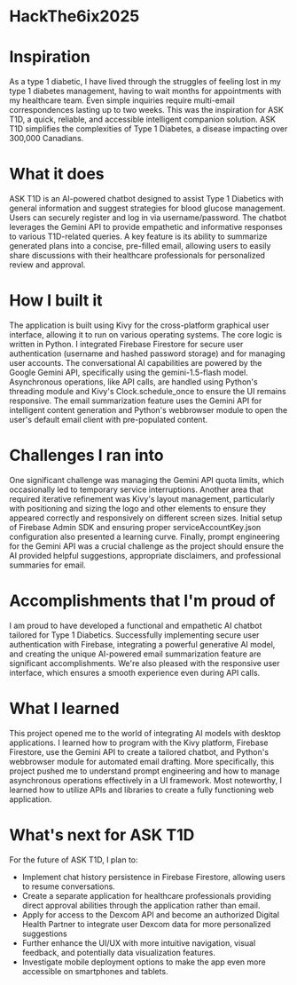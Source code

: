 # HackThe6ix2025
# Inspiration
As a type 1 diabetic, I have lived through the struggles of feeling lost in my type 1 diabetes management, having to wait months for appointments with my healthcare team. Even simple inquiries require multi-email correspondences lasting up to two weeks. This was the inspiration for ASK T1D, a quick, reliable, and accessible intelligent companion solution. ASK T1D simplifies the complexities of Type 1 Diabetes, a disease impacting over 300,000 Canadians.

# What it does
ASK T1D is an AI-powered chatbot designed to assist Type 1 Diabetics with general information and suggest strategies for blood glucose management. Users can securely register and log in via username/password. The chatbot leverages the Gemini API to provide empathetic and informative responses to various T1D-related queries. A key feature is its ability to summarize generated plans into a concise, pre-filled email, allowing users to easily share discussions with their healthcare professionals for personalized review and approval.

# How I built it
The application is built using Kivy for the cross-platform graphical user interface, allowing it to run on various operating systems. The core logic is written in Python. I integrated Firebase Firestore for secure user authentication (username and hashed password storage) and for managing user accounts. The conversational AI capabilities are powered by the Google Gemini API, specifically using the gemini-1.5-flash model. Asynchronous operations, like API calls, are handled using Python's threading module and Kivy's Clock.schedule_once to ensure the UI remains responsive. The email summarization feature uses the Gemini API for intelligent content generation and Python's webbrowser module to open the user's default email client with pre-populated content.

# Challenges I ran into
One significant challenge was managing the Gemini API quota limits, which occasionally led to temporary service interruptions. Another area that required iterative refinement was Kivy's layout management, particularly with positioning and sizing the logo and other elements to ensure they appeared correctly and responsively on different screen sizes. Initial setup of Firebase Admin SDK and ensuring proper serviceAccountKey.json configuration also presented a learning curve. Finally, prompt engineering for the Gemini API was a crucial challenge as the project should ensure the AI provided helpful suggestions, appropriate disclaimers, and professional summaries for email.

# Accomplishments that I'm proud of
I am proud to have developed a functional and empathetic AI chatbot tailored for Type 1 Diabetics. Successfully implementing secure user authentication with Firebase, integrating a powerful generative AI model, and creating the unique AI-powered email summarization feature are significant accomplishments. We're also pleased with the responsive user interface, which ensures a smooth experience even during API calls.

# What I learned
This project opened me to the world of integrating AI models with desktop applications. I learned how to program with the Kivy platform, Firebase Firestore, use the Gemini API to create a tailored chatbot, and Python's webbrowser module for automated email drafting. More specifically, this project pushed me to understand prompt engineering and how to manage asynchronous operations effectively in a UI framework. Most noteworthy, I learned how to utilize APIs and libraries to create a fully functioning web application.

# What's next for ASK T1D
For the future of ASK T1D, I plan to:
- Implement chat history persistence in Firebase Firestore, allowing users to resume conversations.
- Create a separate application for healthcare professionals providing direct approval abilities through the application rather than email.
- Apply for access to the Dexcom API and become an authorized Digital Health Partner to integrate user Dexcom data for more personalized suggestions
- Further enhance the UI/UX with more intuitive navigation, visual feedback, and potentially data visualization features.
- Investigate mobile deployment options to make the app even more accessible on smartphones and tablets.
